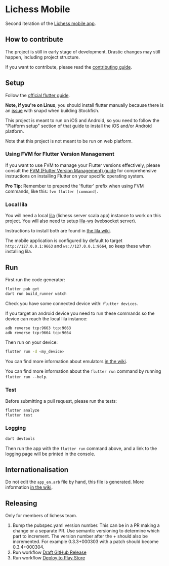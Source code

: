 # Lichess Mobile

Second iteration of the [Lichess mobile app](https://lichess.org/mobile).

## How to contribute

The project is still in early stage of development. Drastic changes may still
happen, including project structure.

If you want to contribute, please read the [contributing guide](./CONTRIBUTING.md).

## Setup

Follow the [official flutter guide](https://docs.flutter.dev/get-started/install).

**Note, if you're on Linux**, you should install flutter manually because there is an [issue](https://github.com/lichess-org/mobile/issues/123) with snapd when building Stockfish.

This project is meant to run on iOS and Android, so you need to follow the
"Platform setup" section of that guide to install the iOS and/or Android platform.

Note that this project is not meant to be run on web platform.

### Using FVM for Flutter Version Management

If you want to use FVM to manage your Flutter versions effectively, please consult the [FVM (Flutter Version Management) guide](https://fvm.app/docs/getting_started/installation) for comprehensive instructions on installing Flutter on your specific operating system.

**Pro Tip:** Remember to prepend the 'flutter' prefix when using FVM commands, like this: `fvm flutter [command]`.

### Local lila

You will need a local [lila](https://github.com/lichess-org/lila) (lichess server scala app) instance to work on this
project. You will also need to setup [lila-ws](https://github.com/lichess-org/lila-ws) (websocket server).

Instructions to install both are found in [the lila wiki](https://github.com/lichess-org/lila/wiki).

The mobile application is configured by default to target `http://127.0.0.1:9663` and `ws://127.0.0.1:9664`, so keep these when installing lila.

## Run

First run the code generator:

```sh
flutter pub get
dart run build_runner watch
```

Check you have some connected device with: `flutter devices`.

If you target an android device you need to run these commands so the device can reach the local lila instance:

```sh
adb reverse tcp:9663 tcp:9663
adb reverse tcp:9664 tcp:9664
```

Then run on your device:

```sh
flutter run -d <my_device>
```

You can find more information about emulators [in the wiki](https://github.com/lichess-org/mobile/wiki/Setting-up-device-emulators).

You can find more information about the `flutter run` command by running `flutter run --help`.

### Test

Before submitting a pull request, please run the tests:

```sh
flutter analyze
flutter test
```

### Logging

```sh
dart devtools
```

Then run the app with the `flutter run` command above, and a link to the logging page will be printed in the console.

## Internationalisation

Do not edit the `app_en.arb` file by hand, this file is generated.
More information [in the wiki](https://github.com/lichess-org/mobile/wiki/About-internationalisation).

## Releasing

Only for members of lichess team.

1. Bump the pubspec.yaml version number. This can be in a PR making a change or a separate PR. Use semantic versioning to determine which part to increment. The version number after the + should also be incremented. For example 0.3.3+000303 with a patch should become 0.3.4+000304.
2. Run workflow [Draft GitHub Release](https://github.com/lichess-org/mobile/actions/workflows/draft_github_release.yml)
3. Run workflow [Deploy to Play Store](https://github.com/lichess-org/mobile/actions/workflows/deploy_play_store.yml)
